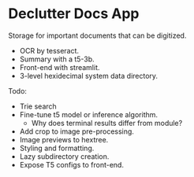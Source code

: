 # Declutter Docs App
Storage for important documents that can be digitized.
- OCR by tesseract.
- Summary with a t5-3b.
- Front-end with streamlit.
- 3-level hexidecimal system data directory.

Todo:
- Trie search
- Fine-tune t5 model or inference algorithm.
  - Why does terminal results differ from module?
- Add crop to image pre-processing.
- Image previews to hextree.
- Styling and formatting.
- Lazy subdirectory creation.
- Expose T5 configs to front-end.